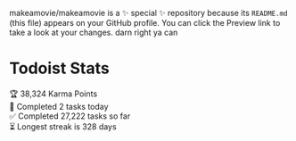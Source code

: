 makeamovie/makeamovie is a ✨ special ✨ repository because its `README.md` (this file) appears on your GitHub profile.
You can click the Preview link to take a look at your changes. darn right ya can

# Todoist Stats

<!-- TODO-IST:START -->
🏆  38,324 Karma Points           
🌸  Completed 2 tasks today           
✅  Completed 27,222 tasks so far           
⏳  Longest streak is 328 days
<!-- TODO-IST:END -->